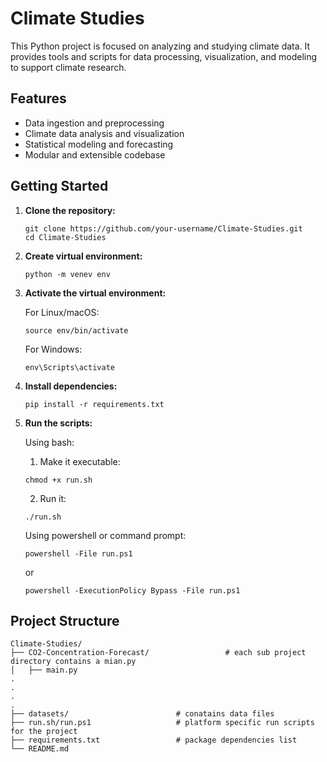 # Climate Studies

This Python project is focused on analyzing and studying climate data. It provides tools and scripts for data processing, visualization, and modeling to support climate research.

## Features

- Data ingestion and preprocessing
- Climate data analysis and visualization
- Statistical modeling and forecasting
- Modular and extensible codebase

## Getting Started

1. **Clone the repository:**
    ```
    git clone https://github.com/your-username/Climate-Studies.git
    cd Climate-Studies
    ```
    
2. **Create virtual environment:**
    ```
    python -m venev env
    ```
    
3. **Activate the virtual environment:**
   
    For Linux/macOS:
    ```   
    source env/bin/activate
    ```
    For Windows:
    ```
    env\Scripts\activate 
    ```

5. **Install dependencies:**
    ```
    pip install -r requirements.txt
    ```

6. **Run the scripts:**
   
    Using bash:
   
    1) Make it executable:
    ```
    chmod +x run.sh
    ```
    2) Run it:
    ```
    ./run.sh
    ```
    Using powershell or command prompt:
    ```
    powershell -File run.ps1
    ```
    or
    ```
    powershell -ExecutionPolicy Bypass -File run.ps1
    ```

## Project Structure
```
Climate-Studies/
├── CO2-Concentration-Forecast/                 # each sub project directory contains a mian.py
│   ├── main.py
.
.
.
.
├── datasets/                        # conatains data files
├── run.sh/run.ps1                   # platform specific run scripts for the project
├── requirements.txt                 # package dependencies list
└── README.md
```
